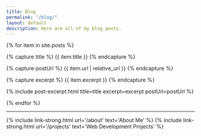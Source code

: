 ```yaml
---
title: Blog
permalink: "/blog/"
layout: default
description: Here are all of my blog posts.
---
```


<!--{% include categories-list.html %}-->

{% for item in site.posts %}

  {% capture title %}
    {{ item.title }}
  {% endcapture %}

  {% capture postUrl %}
    {{ item.url | relative_url }}
  {% endcapture %}

  {% capture excerpt %}
    {{ item.excerpt }}
  {% endcapture %}

  {% include post-excerpt.html 
    title=title 
    excerpt=excerpt
    postUrl=postUrl
  %}

{% endfor %}

<hr/>

{% include link-strong.html url='/about' text='About Me' %}
{% include link-strong.html url='/projects' text='Web Development Projects' %}
